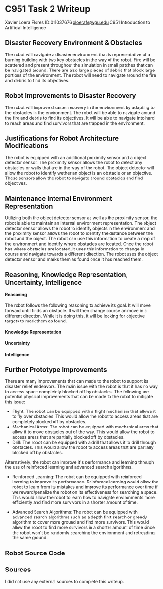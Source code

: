 # C951 Task 2 Writeup

Xavier Loera Flores
ID:011037676
xloeraf@wgu.edu
C951 Introduction to Artificial Intelligence

## Disaster Recovery Environment & Obstacles

The robot will navigate a disaster environment that is representative of a burning building with two key obstacles in the way of the robot. Fire will be scattered and present throughout the simulation in small patches that can be navigated around. There are also large pieces of debris that block large portions of the environment. The robot will need to navigate around the fire and debris to find its objectives.

## Robot Improvements to Disaster Recovery

The robot will improve disaster recovery in the environment by adapting to the obstacles in the environment. The robot will be able to navigate around the fire and debris to find its objectives. It will be able to navigate into hard to reach areas and find survivors that are trapped in the environment.

## Justifications for Robot Architecture Modifications

The robot is equipped with an additional proximity sensor and a object detector sensor. The proximity sensor allows the robot to detect any obstacles or walls that are in the way of the robot. The object detector will allow the robot to identify wether an object is an obstacle or an objective. These sensors allow the robot to navigate around obstacles and find objectives.

## Maintenance Internal Environment Representation

Utilizing both the object detector sensor as well as the proximity sensor, the robot is able to maintain an internal environment representation. The object detector sensor allows the robot to identify objects in the environment and the proximity sensor allows the robot to identify the distance between the robot and the object. The robot can use this information to create a map of the environment and identify where obstacles are located. Once the robot has where obstacles are located, it uses this information to change is course and navigate towards a different direction. The robot uses the object detector sensor and marks them as found once it has reached them.

## Reasoning, Knowledge Representation, Uncertainty, Intelligence

#### Reasoning

The robot follows the following reasoning to achieve its goal. It will move forward until finds an obstacle. It will then change course an move in a different direction. While it is doing this, it will be looking for objective targets to mark them as found.

#### Knowledge Representation

#### Uncertainty

#### Intelligence

## Further Prototype Improvements

There are many improvements that can made to the robot to support its disaster relief endeavors. The main issue with the robot is that it has no way to access space completely blocked off by obstacles.
The following are potential physical improvements that can be made to the robot to mitigate this issue:

- Flight: The robot can be equipped with a flight mechanism that allows it to fly over obstacles. This would allow the robot to access areas that are completely blocked off by obstacles.
- Mechanical Arms: The robot can be equipped with mechanical arms that allow it to move obstacles out of the way. This would allow the robot to access areas that are partially blocked off by obstacles.
- Drill: The robot can be equipped with a drill that allows it to drill through obstacles. This would allow the robot to access areas that are partially blocked off by obstacles.

Alternatively, the robot can improve it's performance and learning through the use of reinforced learning and advanced search algorithms.

- Reinforced Learning: The robot can be equipped with reinforced learning to improve its performance. Reinforced learning would allow the robot to learn from its mistakes and improve its performance over time if we reward/penalize the robot on its effectiveness for searching a space. This would allow the robot to learn how to navigate environments more efficiently and find more survivors in a shorter amount of time.

- Advanced Search Algorithms: The robot can be equipped with advanced search algorithms such as a depth first search or greedy algorithm to cover more ground and find more survivors. This would allow the robot to find more survivors in a shorter amount of time since the robot won't be randomly searching the environment and retreading the same ground.

## Robot Source Code

## Sources

I did not use any external sources to complete this writeup.
